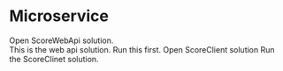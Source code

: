 # Microservice
Open ScoreWebApi solution.</br>
This is the web api solution. Run this first.
Open ScoreClient solution
Run the ScoreClinet solution.
